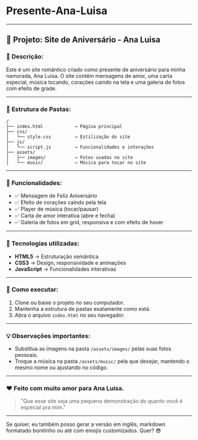 # Presente-Ana-Luisa

---

## 💜 **Projeto: Site de Aniversário - Ana Luisa**

### 🎯 **Descrição:**

Este é um site romântico criado como presente de aniversário para minha namorada, Ana Luisa. O site contém mensagens de amor, uma carta especial, música tocando, corações caindo na tela e uma galeria de fotos com efeito de grade.

---

### 📂 **Estrutura de Pastas:**

```
/
├── index.html            → Página principal
├── css/
│   └── style.css         → Estilização do site
├── js/
│   └── script.js         → Funcionalidades e interações
├── assets/
│   ├── images/           → Fotos usadas no site
│   └── music/            → Música para tocar no site
```

---

### 🔧 **Funcionalidades:**

* ✅ Mensagem de Feliz Aniversário
* ✅ Efeito de corações caindo pela tela
* ✅ Player de música (tocar/pausar)
* ✅ Carta de amor interativa (abre e fecha)
* ✅ Galeria de fotos em grid, responsiva e com efeito de hover

---

### 🎨 **Tecnologias utilizadas:**

* **HTML5** → Estruturação semântica
* **CSS3** → Design, responsividade e animações
* **JavaScript** → Funcionalidades interativas

---

### 🚀 **Como executar:**

1. Clone ou baixe o projeto no seu computador.
2. Mantenha a estrutura de pastas exatamente como está.
3. Abra o arquivo `index.html` no seu navegador.

---

### 💡 **Observações importantes:**

* Substitua as imagens na pasta `/assets/images/` pelas suas fotos pessoais.
* Troque a música na pasta `/assets/music/` pela que desejar, mantendo o mesmo nome ou ajustando no código.

---

### ❤️ **Feito com muito amor para Ana Luisa.**

> "Que esse site seja uma pequena demonstração do quanto você é especial pra mim."

---

Se quiser, eu também posso gerar a versão em inglês, markdown formatado bonitinho ou até com emojis customizados. Quer? 😎

